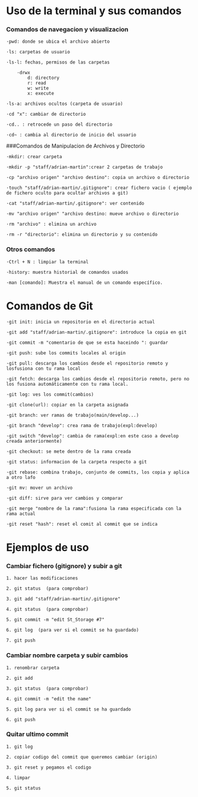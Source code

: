 # Uso de la terminal y sus comandos 
### Comandos de navegacion y visualizacion

    ·pwd: donde se ubica el archivo abierto

    ·ls: carpetas de usuario

    ·ls-l: fechas, permisos de las carpetas

        ·drwx
            d: directory
            r: read
            w: write
            x: execute

    ·ls-a: archivos ocultos (carpeta de usuario)

    ·cd "x": cambiar de directorio

    ·cd.. : retrocede un paso del directorio

    ·cd~ : cambia al directorio de inicio del usuario

###Comandos de Manipulacion de Archivos y Directorio 

    ·mkdir: crear carpeta

    ·mkdir -p "staff/adrian-martin":crear 2 carpetas de trabajo

    ·cp "archivo origen" "archivo destino": copia un archivo o directorio

    ·touch "staff/adrian-martin/.gitignore": crear fichero vacio ( ejemplo de fichero oculto para ocultar archivos a git)

    ·cat "staff/adrian-martin/.gitignore": ver contenido

    ·mv "archivo origen" "archivo destino: mueve archivo o directorio

    ·rm "archivo" : elimina un archivo

    ·rm -r "directorio": elimina un directorio y su contenido

### Otros comandos

    ·Ctrl + N : limpiar la terminal

    ·history: muestra historial de comandos usados

    ·man [comando]: Muestra el manual de un comando específico.

# Comandos de Git

    ·git init: inicia un repositorio en el directorio actual

    ·git add "staff/adrian-martin/.gitignore": introduce la copia en git

    ·git commit -m "comentario de que se esta haceindo ": guardar

    ·git push: sube los commits locales al origin

    ·git pull: descarga los cambios desde el repositorio remoto y losfusiona con tu rama local

    ·git fetch: descarga los cambios desde el repositorio remoto, pero no los fusiona automáticamente con tu rama local.

    ·git log: ves los commit(cambios)

    ·git clone(url): copiar en la carpeta asignada

    ·git branch: ver ramas de trabajo(main/develop...)

    ·git branch "develop": crea rama de trabajo(expl:develop)

    ·git switch "develop": cambia de rama(expl:en este caso a develop creada anteriormente)

    ·git checkout: se mete dentro de la rama creada

    ·git status: informacion de la carpeta respecto a git

    ·git rebase: combina trabajo, conjunto de commits, los copia y aplica a otro lafo

    ·git mv: mover un archivo

    ·git diff: sirve para ver cambios y comparar

    ·git merge "nombre de la rama":fusiona la rama especificada con la rama actual

    ·git reset "hash": reset el comit al commit que se indica

# Ejemplos de uso

### Cambiar fichero (gitignore) y subir a git

    1. hacer las modificaciones

    2. git status  (para comprobar) 

    3. git add "staff/adrian-martin/.gitignore"

    4. git status  (para comprobar)

    5. git commit -m "edit St_Storage #7"

    6. git log  (para ver si el commit se ha guardado)

    7. git push

### Cambiar nombre carpeta y subir cambios

    1. renombrar carpeta

    2. git add

    3. git status  (para comprobar)

    4. git commit -m "edit the name"

    5. git log para ver si el commit se ha guardado

    6. git push

### Quitar ultimo commit

    1. git log

    2. copiar codigo del commit que queremos cambiar (origin)
    
    3. git reset y pegamos el codigo

    4. limpar

    5. git status